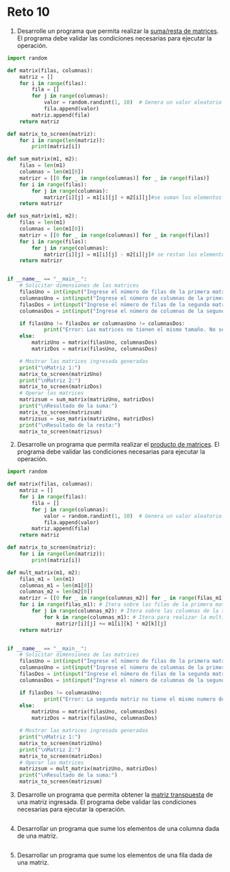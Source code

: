 # Reto 10

1. Desarrolle un programa que permita realizar la [suma/resta de matrices](https://es.wikipedia.org/wiki/Adici%C3%B3n_matricial). El programa debe validar las condiciones necesarias para ejecutar la operación.

```python
import random

def matrix(filas, columnas):
    matriz = []
    for i in range(filas):
        fila = []
        for j in range(columnas):
            valor = random.randint(1, 10)  # Genera un valor aleatorio dentro de uno y diez
            fila.append(valor)
        matriz.append(fila)
    return matriz

def matrix_to_screen(matriz):
    for i in range(len(matriz)): 
        print(matriz[i])

def sum_matrix(m1, m2):
    filas = len(m1)
    columnas = len(m1[0])
    matrizr = [[0 for _ in range(columnas)] for _ in range(filas)]
    for i in range(filas):
        for j in range(columnas):
            matrizr[i][j] = m1[i][j] + m2[i][j]#se suman los elementos de misma posicion
    return matrizr

def sus_matrix(m1, m2):
    filas = len(m1)
    columnas = len(m1[0])
    matrizr = [[0 for _ in range(columnas)] for _ in range(filas)]
    for i in range(filas):
        for j in range(columnas):
            matrizr[i][j] = m1[i][j] - m2[i][j]# se restan los elementos de misma
    return matrizr


if __name__ == "__main__":
    # Solicitar dimensiones de las matrices
    filasUno = int(input("Ingrese el número de filas de la primera matriz: "))
    columnasUno = int(input("Ingrese el número de columnas de la primera matriz: "))
    filasDos = int(input("Ingrese el número de filas de la segunda matriz: "))
    columnasDos = int(input("Ingrese el número de columnas de la segunda matriz: "))

    if filasUno != filasDos or columnasUno != columnasDos:
            print("Error: Las matrices no tienen el mismo tamaño. No se pueden operar.")
    else:
        matrizUno = matrix(filasUno, columnasDos)
        matrizDos = matrix(filasUno, columnasDos)

    # Mostrar las matrices ingresada generadas
    print("\nMatriz 1:")
    matrix_to_screen(matrizUno)
    print("\nMatriz 2:")
    matrix_to_screen(matrizDos)
    # Operar las matrices
    matrizsum = sum_matrix(matrizUno, matrizDos)
    print("\nResultado de la suma:")
    matrix_to_screen(matrizsum)
    matrizsus = sus_matrix(matrizUno, matrizDos)
    print("\nResultado de la resta:")
    matrix_to_screen(matrizsus)

```

2. Desarrolle un programa que permita realizar el [producto de matrices](https://es.wikipedia.org/wiki/Multiplicaci%C3%B3n_de_matrices). El programa debe validar las condiciones necesarias para ejecutar la operación.

```python
import random

def matrix(filas, columnas):
    matriz = []
    for i in range(filas):
        fila = []
        for j in range(columnas):
            valor = random.randint(1, 10)  # Genera un valor aleatorio dentro de uno y diez
            fila.append(valor)
        matriz.append(fila)
    return matriz

def matrix_to_screen(matriz):
    for i in range(len(matriz)): 
        print(matriz[i])

def mult_matrix(m1, m2):
    filas_m1 = len(m1)
    columnas_m1 = len(m1[0])
    columnas_m2 = len(m2[0])
    matrizr = [[0 for _ in range(columnas_m2)] for _ in range(filas_m1)]
    for i in range(filas_m1): # Itera sobre las filas de la primera matriz
        for j in range(columnas_m2): # Itera sobre las columnas de la segunda matriz
            for k in range(columnas_m1): # Itera para realizar la multiplicación y suma
                matrizr[i][j] += m1[i][k] * m2[k][j]
    return matrizr


if __name__ == "__main__":
    # Solicitar dimensiones de las matrices
    filasUno = int(input("Ingrese el número de filas de la primera matriz: "))
    columnasUno = int(input("Ingrese el número de columnas de la primera matriz: "))
    filasDos = int(input("Ingrese el número de filas de la segunda matriz: "))
    columnasDos = int(input("Ingrese el número de columnas de la segunda matriz: "))

    if filasDos != columnasUno:
            print("Error: La segunda matriz no tiene el mismo numero de elementos que columnas de la segunda matriz. No se pueden multiplicar.")
    else:
        matrizUno = matrix(filasUno, columnasDos)
        matrizDos = matrix(filasUno, columnasDos)

    # Mostrar las matrices ingresada generadas
    print("\nMatriz 1:")
    matrix_to_screen(matrizUno)
    print("\nMatriz 2:")
    matrix_to_screen(matrizDos)
    # Operar las matrices
    matrizsum = mult_matrix(matrizUno, matrizDos)
    print("\nResultado de la suma:")
    matrix_to_screen(matrizsum)

```

3. Desarrolle un programa que permita obtener la  [matriz transpuesta](https://es.wikipedia.org/wiki/Matriz_transpuesta) de una matriz ingresada. El programa debe validar las condiciones necesarias para ejecutar la operación.

```python


```

4. Desarrollar un programa que sume los elementos de una columna dada de una matriz.

```python

```

5. Desarrollar un programa que sume los elementos de una fila dada de
una matriz.

```python

```

